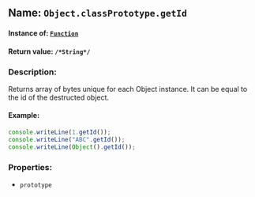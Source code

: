 ## Name: `Object.classPrototype.getId`

#### Instance of: [`Function`](Function.md)

#### Return value: `/*String*/`

### Description:

Returns array of bytes unique for each Object instance.
It can be equal to the id of the destructed object.

#### Example:

```js
console.writeLine(1.getId());
console.writeLine("ABC".getId());
console.writeLine(Object().getId());
```

### Properties:

- `prototype`


